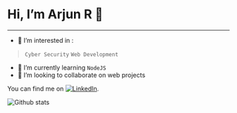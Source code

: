 # Hi, I’m **Arjun R** 👋
- - - - - - - - - - - - 
- 👀 I’m interested in :
> `Cyber Security`
> `Web Development`
- 🌱 I’m currently learning `NodeJS`
- 💞️ I’m looking to collaborate on web projects
<!-- Actual text -->

You can find me on [![LinkedIn][1.1]][2].

<!-- Icons -->
[1.1]: https://raw.githubusercontent.com/MartinHeinz/MartinHeinz/master/linkedin-3-16.png (LinkedIn icon without padding)
<!-- Links to your social media accounts -->
[2]: https://www.linkedin.com/in/arjun-r--

![Github stats](https://github-readme-stats.vercel.app/api?username=arjunr50)

<!---
arjunr50/arjunr50 is a ✨ special ✨ repository because its `README.md` (this file) appears on your GitHub profile.
You can click the Preview link to take a look at your changes.
--->
